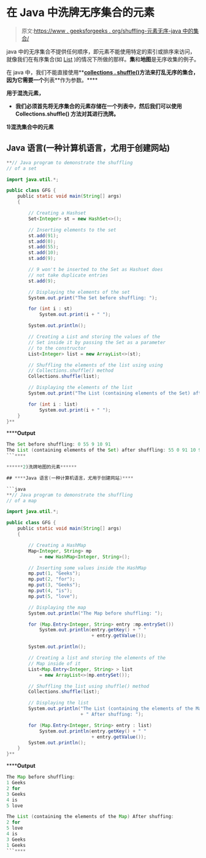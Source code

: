 # 在 Java 中洗牌无序集合的元素

> 原文:[https://www . geeksforgeeks . org/shuffling-元素无序-java 中的集合/](https://www.geeksforgeeks.org/shuffling-elements-of-unordered-collections-in-java/)

java 中的无序集合不提供任何顺序，即元素不能使用特定的索引或排序来访问，就像我们在有序集合(如 [List](https://www.geeksforgeeks.org/list-interface-java-examples/) )的情况下所做的那样。**集**和**地图**是无序收集的例子。

在 java 中，我们不能直接使用**[**collections . shuffle()**](https://www.geeksforgeeks.org/collections-shuffle-java-examples/)**方法来打乱无序的集合，因为它需要一个**列表**作为参数。****

******用于混洗元素，******

*   ****我们必须首先将无序集合的元素存储在一个列表中，然后我们可以使用 **Collections.shuffle()** 方法对其进行洗牌。****

******1)混洗集合中的元素******

## ****Java 语言(一种计算机语言，尤用于创建网站)****

```java
**// Java program to demonstrate the shuffling
// of a set

import java.util.*;

public class GFG {
    public static void main(String[] args)
    {

        // Creating a Hashset
        Set<Integer> st = new HashSet<>();

        // Inserting elements to the set
        st.add(91);
        st.add(0);
        st.add(55);
        st.add(10);
        st.add(9);

        // 9 won't be inserted to the Set as Hashset does
        // not take duplicate entries
        st.add(9);

        // Displaying the elements of the set
        System.out.print("The Set before shuffling: ");

        for (int i : st)
            System.out.print(i + " ");

        System.out.println();

        // Creating a List and storing the values of the
        // Set inside it by passing the Set as a parameter
        // to the constructor
        List<Integer> list = new ArrayList<>(st);

        // Shuffling the elements of the list using using
        // Collections.shuffle() method
        Collections.shuffle(list);

        // Displaying the elements of the list
        System.out.print("The List (containing elements of the Set) after shuffling: ");

        for (int i : list)
            System.out.print(i + " ");
    }
}**
```

******Output**

```java
The Set before shuffling: 0 55 9 10 91 
The List (containing elements of the Set) after shuffling: 55 0 91 10 9 
```**** 

******2)洗牌地图的元素******

## ****Java 语言(一种计算机语言，尤用于创建网站)****

```java
**// Java program to demonstrate the shuffling 
// of a map

import java.util.*;

public class GFG {
    public static void main(String[] args)
    {

        // Creating a HashMap
        Map<Integer, String> mp
            = new HashMap<Integer, String>();

        // Inserting some values inside the HashMap
        mp.put(1, "Geeks");
        mp.put(2, "for");
        mp.put(3, "Geeks");
        mp.put(4, "is");
        mp.put(5, "love");

        // Displaying the map
        System.out.println("The Map before shuffling: ");

        for (Map.Entry<Integer, String> entry :mp.entrySet())
            System.out.println(entry.getKey() + " "
                               + entry.getValue());

        System.out.println();

        // Creating a list and storing the elements of the
        // Map inside of it
        List<Map.Entry<Integer, String> > list
            = new ArrayList<>(mp.entrySet());

        // Shuffling the list using shuffle() method
        Collections.shuffle(list);

        // Displaying the list
        System.out.println("The List (containing the elements of the Map)" 
                           + " After shuffing: ");

        for (Map.Entry<Integer, String> entry : list)
            System.out.println(entry.getKey() + " "
                               + entry.getValue());
        System.out.println();
    }
}**
```

******Output**

```java
The Map before shuffling: 
1 Geeks
2 for
3 Geeks
4 is
5 love

The List (containing the elements of the Map) After shuffing: 
2 for
5 love
4 is
3 Geeks
1 Geeks
```****
